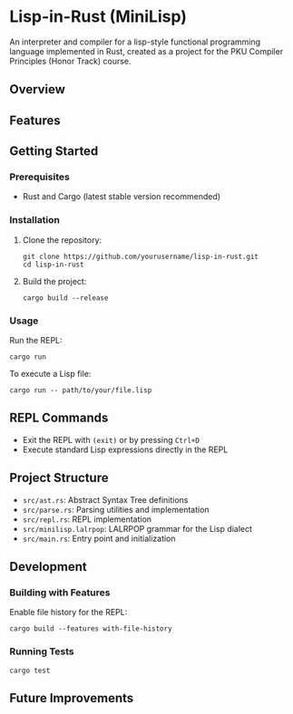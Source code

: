 # Lisp-in-Rust (MiniLisp)

An interpreter and compiler for a lisp-style functional programming language implemented in Rust, created as a project for the PKU Compiler Principles (Honor Track) course.

## Overview

## Features

## Getting Started

### Prerequisites

- Rust and Cargo (latest stable version recommended)

### Installation

1. Clone the repository:
   ```
   git clone https://github.com/yourusername/lisp-in-rust.git
   cd lisp-in-rust
   ```

2. Build the project:
   ```
   cargo build --release
   ```

### Usage

Run the REPL:
```
cargo run
```

To execute a Lisp file:
```
cargo run -- path/to/your/file.lisp
```

## REPL Commands

- Exit the REPL with `(exit)` or by pressing `Ctrl+D`
- Execute standard Lisp expressions directly in the REPL

## Project Structure

- `src/ast.rs`: Abstract Syntax Tree definitions
- `src/parse.rs`: Parsing utilities and implementation
- `src/repl.rs`: REPL implementation
- `src/minilisp.lalrpop`: LALRPOP grammar for the Lisp dialect
- `src/main.rs`: Entry point and initialization

## Development

### Building with Features

Enable file history for the REPL:
```
cargo build --features with-file-history
```

### Running Tests

```
cargo test
```

## Future Improvements
